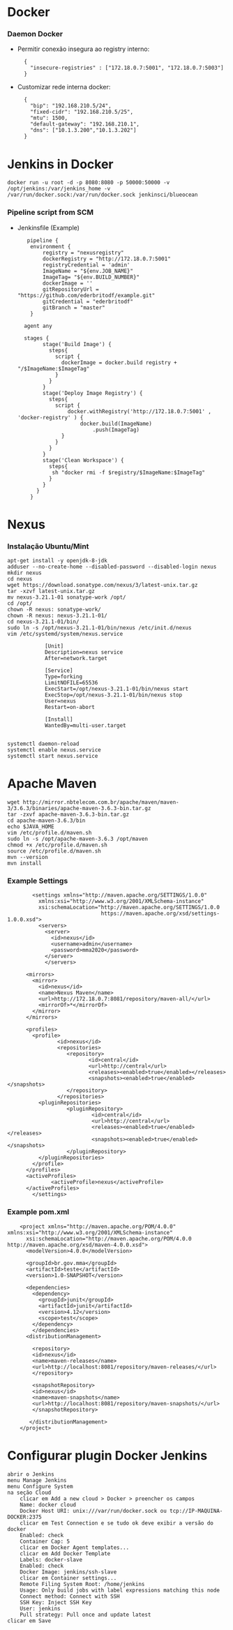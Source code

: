# Docker

### Daemon Docker

- Permitir conexão insegura ao registry interno:

        {
          "insecure-registries" : ["172.18.0.7:5001", "172.18.0.7:5003"]
        }
    
- Customizar rede interna docker:    
    
        {
          "bip": "192.168.210.5/24",
          "fixed-cidr": "192.168.210.5/25",
          "mtu": 1500,
          "default-gateway": "192.168.210.1",
          "dns": ["10.1.3.200","10.1.3.202"]
        }


# Jenkins in Docker

    docker run -u root -d -p 8080:8080 -p 50000:50000 -v /opt/jenkins:/var/jenkins_home -v /var/run/docker.sock:/var/run/docker.sock jenkinsci/blueocean
    
### Pipeline script from SCM

- Jenkinsfile (Example)

         pipeline {
          environment {
              registry = "nexusregistry"
              dockerRegistry = "http://172.18.0.7:5001"
              registryCredential = 'admin'   
              ImageName = "${env.JOB_NAME}"
              ImageTag= "${env.BUILD_NUMBER}"
              dockerImage = ''
              gitRepositoryUrl = "https://github.com/ederbritodf/example.git"
              gitCredential = "ederbritodf"
              gitBranch = "master"
          }

        agent any

        stages { 
              stage('Build Image') {
                steps{
                  script {
                    dockerImage = docker.build registry + "/$ImageName:$ImageTag"
                  }
                }
              }
              stage('Deploy Image Registry') {
                steps{
                  script {
                      docker.withRegistry('http://172.18.0.7:5001' , 'docker-registry' ) {
                          docker.build(ImageName)
                              .push(ImageTag)
                    }
                  }
                }
              }
              stage('Clean Workspace') {
                steps{
                 sh "docker rmi -f $registry/$ImageName:$ImageTag"
                }
              }
            }
          }
    
# Nexus

### Instalação Ubuntu/Mint

    apt-get install -y openjdk-8-jdk  
    adduser --no-create-home --disabled-password --disabled-login nexus
    mkdir nexus
    cd nexus
    wget https://download.sonatype.com/nexus/3/latest-unix.tar.gz
    tar -xzvf latest-unix.tar.gz
    mv nexus-3.21.1-01 sonatype-work /opt/
    cd /opt/
    chown -R nexus: sonatype-work/
    chown -R nexus: nexus-3.21.1-01/
    cd nexus-3.21.1-01/bin/
    sudo ln -s /opt/nexus-3.21.1-01/bin/nexus /etc/init.d/nexus
    vim /etc/systemd/system/nexus.service
    
                [Unit]
                Description=nexus service
                After=network.target

                [Service]
                Type=forking
                LimitNOFILE=65536
                ExecStart=/opt/nexus-3.21.1-01/bin/nexus start
                ExecStop=/opt/nexus-3.21.1-01/bin/nexus stop
                User=nexus
                Restart=on-abort

                [Install]
                WantedBy=multi-user.target

    
    systemctl daemon-reload
    systemctl enable nexus.service
    systemctl start nexus.service

# Apache Maven

    wget http://mirror.nbtelecom.com.br/apache/maven/maven-3/3.6.3/binaries/apache-maven-3.6.3-bin.tar.gz
    tar -zxvf apache-maven-3.6.3-bin.tar.gz
    cd apache-maven-3.6.3/bin
    echo $JAVA_HOME
    vim /etc/profile.d/maven.sh
    sudo ln -s /opt/apache-maven-3.6.3 /opt/maven
    chmod +x /etc/profile.d/maven.sh
    source /etc/profile.d/maven.sh
    mvn --version
    mvn install
    
### Example Settings

            <settings xmlns="http://maven.apache.org/SETTINGS/1.0.0"
              xmlns:xsi="http://www.w3.org/2001/XMLSchema-instance"
              xsi:schemaLocation="http://maven.apache.org/SETTINGS/1.0.0
                                  https://maven.apache.org/xsd/settings-1.0.0.xsd">
              <servers>
                <server>
                  <id>nexus</id>
                  <username>admin</username>
                  <password>mma2020</password>
                </server>
                </servers>

          <mirrors>
            <mirror>
              <id>nexus</id>
              <name>Nexus Maven</name>
              <url>http://172.18.0.7:8081/repository/maven-all/</url>
              <mirrorOf>*</mirrorOf>
            </mirror>
          </mirrors>

          <profiles>
            <profile>
                    <id>nexus</id>
                    <repositories>
                       <repository>
                              <id>central</id>
                              <url>http://central</url>
                              <releases><enabled>true</enabled></releases>
                              <snapshots><enabled>true</enabled></snapshots>
                       </repository>
                    </repositories>
              <pluginRepositories>
                       <pluginRepository>
                               <id>central</id>
                               <url>http://central</url>
                               <releases><enabled>true</enabled></releases>
                               <snapshots><enabled>true</enabled></snapshots>
                       </pluginRepository>
              </pluginRepositories>
            </profile>
          </profiles>
          <activeProfiles>
                  <activeProfile>nexus</activeProfile>
          </activeProfiles>
            </settings>

### Example pom.xml

        <project xmlns="http://maven.apache.org/POM/4.0.0" xmlns:xsi="http://www.w3.org/2001/XMLSchema-instance"
          xsi:schemaLocation="http://maven.apache.org/POM/4.0.0 http://maven.apache.org/xsd/maven-4.0.0.xsd">
          <modelVersion>4.0.0</modelVersion>

          <groupId>br.gov.mma</groupId>
          <artifactId>teste</artifactId>
          <version>1.0-SNAPSHOT</version>

          <dependencies>
            <dependency>
              <groupId>junit</groupId>
              <artifactId>junit</artifactId>
              <version>4.12</version>
              <scope>test</scope>
            </dependency>
            </dependencies>
          <distributionManagement>

            <repository>
            <id>nexus</id>
            <name>maven-releases</name>
            <url>http://localhost:8081/repository/maven-releases/</url>
            </repository>

            <snapshotRepository>
            <id>nexus</id>
            <name>maven-snapshots</name>
            <url>http://localhost:8081/repository/maven-snapshots/</url>
            </snapshotRepository>

           </distributionManagement>
        </project>


# Configurar plugin Docker Jenkins

    abrir o Jenkins
    menu Manage Jenkins
    menu Configure System
    na seção Cloud
        clicar em Add a new cloud > Docker > preencher os campos
        Name: docker cloud
        Docker Host URI: unix:///var/run/docker.sock ou tcp://IP-MAQUINA-DOCKER:2375
        clicar em Test Connection e se tudo ok deve exibir a versão do docker
        Enabled: check
        Container Cap: 5
        clicar em Docker Agent templates...
        clicar em Add Docker Template
        Labels: docker-slave
        Enabled: check
        Docker Image: jenkins/ssh-slave
        clicar em Container settings...
        Remote Filing System Root: /home/jenkins
        Usage: Only build jobs with label expressions matching this node
        Connect method: Connect with SSH
        SSH Key: Inject SSH Key
        User: jenkins
        Pull strategy: Pull once and update latest
    clicar em Save

